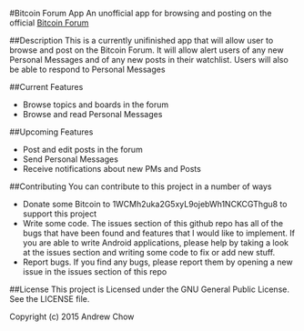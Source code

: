 #Bitcoin Forum App
An unofficial app for browsing and posting on the official [Bitcoin Forum](bitcointalk.org)

##Description
This is a currently unifinished app that will allow user to browse and post on the Bitcoin Forum. It will allow alert users of any new Personal Messages and of any new posts in their watchlist. Users will also be able to respond to Personal Messages

##Current Features
- Browse topics and boards in the forum
- Browse and read Personal Messages

##Upcoming Features
- Post and edit posts in the forum
- Send Personal Messages
- Receive notifications about new PMs and Posts

##Contributing
You can contribute to this project in a number of ways
- Donate some Bitcoin to 1WCMh2uka2G5xyL9ojebWh1NCKCGThgu8 to support this project
- Write some code. The issues section of this github repo has all of the bugs that have been found and features that I would like to implement. If you are able to write Android applications, please help by taking a look at the issues section and writing some code to fix or add new stuff.
- Report bugs. If you find any bugs, please report them by opening a new issue in the issues section of this repo

##License
This project is Licensed under the GNU General Public License. See the LICENSE file.

Copyright (c) 2015 Andrew Chow
